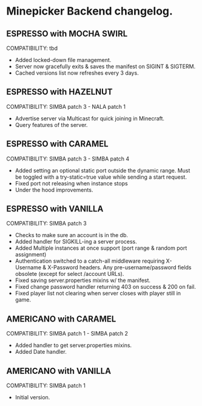 # Minepicker Backend changelog.

## ESPRESSO with MOCHA SWIRL

COMPATIBILITY: tbd

- Added locked-down file management.
- Server now gracefully exits & saves the manifest on SIGINT & SIGTERM.
- Cached versions list now refreshes every 3 days.

## ESPRESSO with HAZELNUT

COMPATIBILITY: SIMBA patch 3 - NALA patch 1

- Advertise server via Multicast for quick joining in Minecraft.
- Query features of the server.

## ESPRESSO with CARAMEL

COMPATIBILITY: SIMBA patch 3 - SIMBA patch 4

- Added setting an optional static port outside the dynamic range. Must be toggled with a try-static=true value while sending a start request.
- Fixed port not releasing when instance stops
- Under the hood improvements.

## ESPRESSO with VANILLA

COMPATIBILITY: SIMBA patch 3

- Checks to make sure an account is in the db.
- Added handler for SIGKILL-ing a server process.
- Added Multiple instances at once support (port range & random port assignment)
- Authentication switched to a catch-all middleware requiring X-Username & X-Password headers. Any pre-username/password fields obsolete (except for select /account URLs).
- Fixed saving server.properties mixins w/ the manifest.
- Fixed change password handler returning 403 on success & 200 on fail.
- Fixed player list not clearing when server closes with player still in game.


## AMERICANO with CARAMEL

COMPATIBILITY: SIMBA patch 1 - SIMBA patch 2

- Added handler to get server.properties mixins.
- Added Date handler.

## AMERICANO with VANILLA

COMPATIBILITY: SIMBA patch 1

- Initial version.
